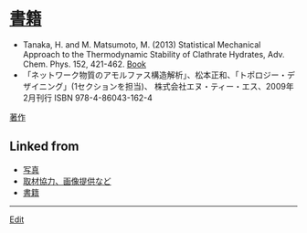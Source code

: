 ---
---
# [書籍](/書籍)


* Tanaka, H. and M. Matsumoto, M. (2013) Statistical Mechanical Approach to the Thermodynamic Stability of Clathrate Hydrates, Adv. Chem. Phys. 152, 421-462. [Book](http://as.wiley.com/WileyCDA/WileyTitle/productCd-1118540360.html)
* 「ネットワーク物質のアモルファス構造解析」、松本正和、「トポロジー・デザイニング」(1セクションを担当)、 株式会社エヌ・ティー・エス、2009年2月刊行  ISBN 978-4-86043-162-4 [](https://amazon.co.jp/dp/4860431626)

[著作](/著作)



## Linked from

* [写真](写真.md)
* [取材協力、画像提供など](取材協力、画像提供など.md)
* [書籍](書籍.md)


----
[Edit](https://github.com/vitroid/vitroid.github.io/edit/master/MD/書籍.md)
